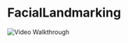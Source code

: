 # FacialLandmarking

<img src='http://g.recordit.co/fTUgWGwohA.gif' title='Video Walkthrough' width='' alt='Video Walkthrough' />
